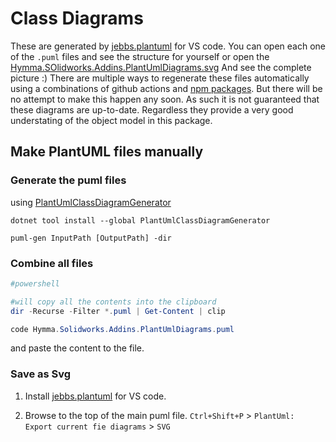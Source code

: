 # Class Diagrams
These are generated by [jebbs.plantuml](https://marketplace.visualstudio.com/items?itemName=jebbs.plantuml) for VS code. You can open each one of the `.puml` files and see the structure for yourself or open the [Hymma.SOlidworks.Addins.PlantUmlDiagrams.svg](./Hymma.Solidworks.Addins.PlantUMLDiagrams.svg) And see the complete picture :)
There are multiple ways to regenerate these files automatically using a combinations of github actions and [npm packages](https://github.com/danielyaa5/puml-for-markdown). 
But there will be no attempt to make this happen any soon. As such it is not guaranteed that these diagrams are up-to-date. Regardless they provide a very good understating of the object model in this package.
## Make PlantUML files manually

### Generate the puml files
using [PlantUmlClassDiagramGenerator](https://github.com/pierre3/PlantUmlClassDiagramGenerator#plantumlclassdiagramgenerator)
```
dotnet tool install --global PlantUmlClassDiagramGenerator
```
```
puml-gen InputPath [OutputPath] -dir
```

### Combine all files

```Powershell
#powershell

#will copy all the contents into the clipboard
dir -Recurse -Filter *.puml | Get-Content | clip

code Hymma.Solidworks.Addins.PlantUmlDiagrams.puml

```
and paste the content to the file.

### Save as Svg

1. Install [jebbs.plantuml](https://marketplace.visualstudio.com/items?itemName=jebbs.plantuml) for VS code. 

2. Browse to the top of the main puml file. `Ctrl+Shift+P` > `PlantUml: Export current fie diagrams` > `SVG`